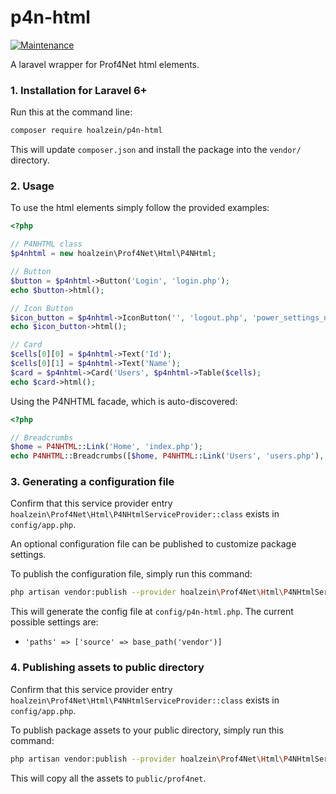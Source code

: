 p4n-html
=======================
[![Maintenance](https://img.shields.io/badge/Maintained%3F-yes-green.svg)](https://GitHub.com/hoalzein/p4n-html.js/graphs/commit-activity)

A laravel wrapper for Prof4Net html elements.


### 1. Installation for Laravel 6+
Run this at the command line:

```bash
composer require hoalzein/p4n-html
```

This will update `composer.json` and install the package into the `vendor/` directory.

### 2. Usage
To use the html elements simply follow the provided examples:

```php
<?php

// P4NHTML class
$p4nhtml = new hoalzein\Prof4Net\Html\P4NHtml;

// Button
$button = $p4nhtml->Button('Login', 'login.php');
echo $button->html();

// Icon Button
$icon_button = $p4nhtml->IconButton('', 'logout.php', 'power_settings_new');
echo $icon_button->html();

// Card
$cells[0][0] = $p4nhtml->Text('Id');
$cells[0][1] = $p4nhtml->Text('Name');
$card = $p4nhtml->Card('Users', $p4nhtml->Table($cells);
echo $card->html();
```
Using the P4NHTML facade, which is auto-discovered:

```php
<?php

// Breadcrumbs
$home = P4NHTML::Link('Home', 'index.php');
echo P4NHTML::Breadcrumbs([$home, P4NHTML::Link('Users', 'users.php'), P4NHTML::Text('User')])->html();
```

### 3. Generating a configuration file

Confirm that this service provider entry `hoalzein\Prof4Net\Html\P4NHtmlServiceProvider::class` exists in `config/app.php`.

An optional configuration file can be published to customize package settings.

To publish the configuration file, simply run this command:

```bash
php artisan vendor:publish --provider hoalzein\Prof4Net\Html\P4NHtmlServiceProvider --tag p4n-config
```

This will generate the config file at `config/p4n-html.php`. The current possible settings are:

- `'paths' => ['source' => base_path('vendor')]`

### 4. Publishing assets to public directory

Confirm that this service provider entry `hoalzein\Prof4Net\Html\P4NHtmlServiceProvider::class` exists in `config/app.php`.

To publish package assets to your public directory, simply run this command:

```bash
php artisan vendor:publish --provider hoalzein\Prof4Net\Html\P4NHtmlServiceProvider --tag p4n-assets
```

This will copy all the assets to `public/prof4net`. 
